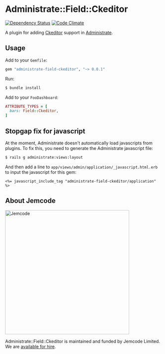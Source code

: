 # Administrate::Field::Ckeditor

[![Dependency Status](https://gemnasium.com/badges/github.com/jemcode/administrate-field-ckeditor.svg)](https://gemnasium.com/github.com/jemcode/administrate-field-ckeditor)
[![Code Climate](https://codeclimate.com/github/jemcode/administrate-field-ckeditor/badges/gpa.svg)](https://codeclimate.com/github/jemcode/administrate-field-ckeditor)

A plugin for adding [Ckeditor] support in [Administrate].

## Usage

Add to your `Gemfile`:

```ruby
gem "administrate-field-ckeditor", "~> 0.0.1"
```

Run:

```bash
$ bundle install
```

Add to your `FooDashboard`:
```ruby
ATTRIBUTE_TYPES = [
  bars: Field::Ckeditor,
]
```

## Stopgap fix for javascript

At the moment, Administrate doesn't automatically load javascripts from plugins.
To fix this, you need to generate the Administrate javascript file:

```bash
$ rails g administrate:views:layout
```

And then add a line to `app/views/admin/application/_javascript.html.erb`
to input the javascript for this gem:

```
<%= javascript_include_tag "administrate-field-ckeditor/application" %>
```

[Ckeditor]: https://github.com/galetahub/ckeditor
[Administrate]: https://github.com/thoughtbot/administrate

## About Jemcode

<img src="https://www.jemco.de/logo.svg" width="400" alt="Jemcode">

Administrate::Field::Ckeditor is maintained and funded by Jemcode Limited. We are [available for hire][hire].

[hire]: https://www.jemco.de?utm_source=github
